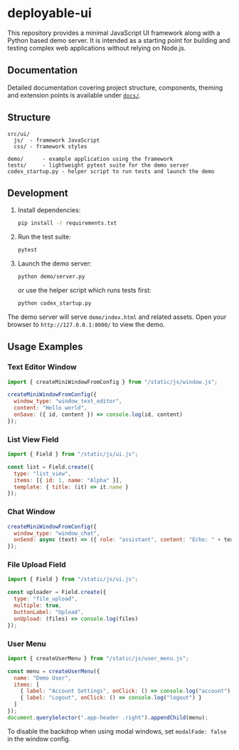 # deployable-ui

This repository provides a minimal JavaScript UI framework along with a Python
based demo server. It is intended as a starting point for building and testing
complex web applications without relying on Node.js.

## Documentation

Detailed documentation covering project structure, components, theming and
extension points is available under [`docs/`](docs/README.md).

## Structure

```
src/ui/
  js/  - framework JavaScript
  css/ - framework styles

demo/      - example application using the framework
tests/     - lightweight pytest suite for the demo server
codex_startup.py - helper script to run tests and launch the demo
```

## Development

1. Install dependencies:

   ```bash
   pip install -r requirements.txt
   ```

2. Run the test suite:

   ```bash
   pytest
   ```

3. Launch the demo server:

   ```bash
   python demo/server.py
   ```

   or use the helper script which runs tests first:

   ```bash
   python codex_startup.py
   ```

The demo server will serve `demo/index.html` and related assets. Open your
browser to `http://127.0.0.1:8000/` to view the demo.

## Usage Examples

### Text Editor Window

```js
import { createMiniWindowFromConfig } from "/static/js/window.js";

createMiniWindowFromConfig({
  window_type: "window_text_editor",
  content: "Hello world",
  onSave: ({ id, content }) => console.log(id, content)
});
```

### List View Field

```js
import { Field } from "/static/js/ui.js";

const list = Field.create({
  type: "list_view",
  items: [{ id: 1, name: "Alpha" }],
  template: { title: (it) => it.name }
});
```

### Chat Window

```js
createMiniWindowFromConfig({
  window_type: "window_chat",
  onSend: async (text) => ({ role: "assistant", content: "Echo: " + text })
});
```

### File Upload Field

```js
import { Field } from "/static/js/ui.js";

const uploader = Field.create({
  type: "file_upload",
  multiple: true,
  buttonLabel: "Upload",
  onUpload: (files) => console.log(files)
});
```

### User Menu

```js
import { createUserMenu } from "/static/js/user_menu.js";

const menu = createUserMenu({
  name: "Demo User",
  items: [
    { label: "Account Settings", onClick: () => console.log("account") },
    { label: "Logout", onClick: () => console.log("logout") }
  ]
});
document.querySelector(".app-header .right").appendChild(menu);
```

To disable the backdrop when using modal windows, set `modalFade: false` in the window config.
